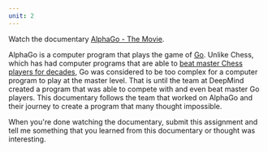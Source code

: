 ```yaml
---
unit: 2
---
```


Watch the documentary [AlphaGo - The Movie](https://www.youtube.com/watch?v=WXuK6gekU1Y).

AlphaGo is a computer program that plays the game of [Go](https://en.wikipedia.org/wiki/Go_(game)). Unlike Chess, which has had computer programs that are able to [beat master Chess players for decades](https://www.ibm.com/ibm/history/ibm100/us/en/icons/deepblue), Go was considered to be too complex for a computer program to play at the master level. That is until the team at DeepMind created a program that was able to compete with and even beat master Go players. This documentary follows the team that worked on AlphaGo and their journey to create a program that many thought impossible.

When you're done watching the documentary, submit this assignment and tell me something that you learned from this documentary or thought was interesting.